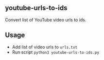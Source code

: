 ## youtube-urls-to-ids

Convert list of YouTube video urls to ids.

## Usage

- Add list of video urls to `urls.txt`
- Run script
  `python3 youtube-urls-to-ids.py`
